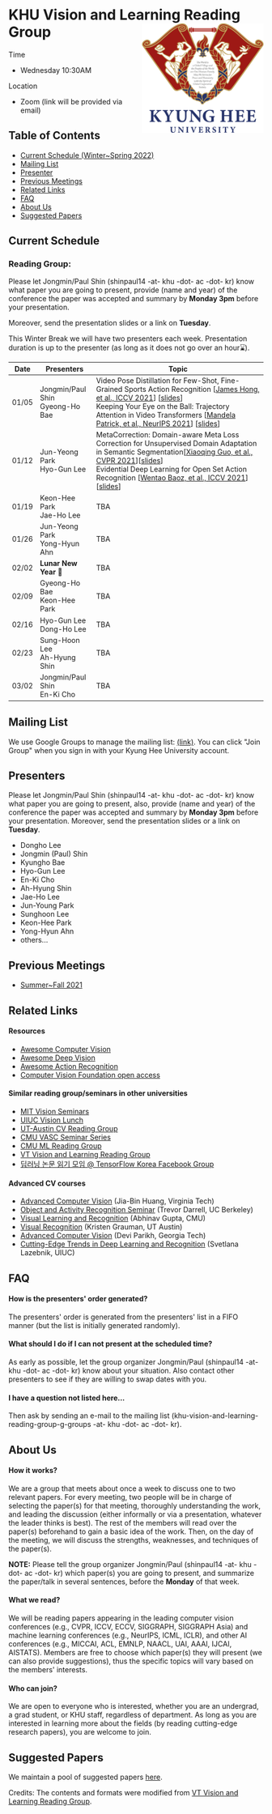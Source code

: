 # KHU Vision and Learning Reading Group <img src="KHU_UI.png" width="240" align="right">

Time
- Wednesday 10:30AM

Location
- Zoom (link will be provided via email)


## Table of Contents

- [Current Schedule (Winter~Spring 2022)](#current-schedule)
- [Mailing List](#mailing-list)
- [Presenter](#presenters)
- [Previous Meetings](#previous-meetings)
- [Related Links](#related-links)
- [FAQ](#faq)
- [About Us](#about-us)
- [Suggested Papers](#suggested-papers)


## Current Schedule

### Reading Group: 
Please let Jongmin/Paul Shin (shinpaul14 -at- khu -dot- ac -dot- kr) know what paper you are going to present, provide (name and year) of the conference the paper was accepted and summary by **Monday 3pm** before your presentation.

Moreover, send the presentation slides or a link on  **Tuesday**.

This Winter Break we will have two presenters each week. Presentation duration is up to the presenter (as long as it does not go over an hour:hourglass:).

| Date       | Presenters     |  Topic     |
|-------------|--------|--------|
| 01/05 |   Jongmin/Paul Shin <br /> Gyeong-Ho Bae  |Video Pose Distillation for Few-Shot, Fine-Grained Sports Action Recognition [[James Hong, et al., ICCV 2021](https://openaccess.thecvf.com/content/ICCV2021/papers/Hong_Video_Pose_Distillation_for_Few-Shot_Fine-Grained_Sports_Action_Recognition_ICCV_2021_paper.pdf)] [[slides](https://docs.google.com/presentation/d/1zLaUxBzC0fsVCzqGXBvGpIoQolecsAZr3WoaTfVLoXo/edit?usp=sharing)]<br /> Keeping Your Eye on the Ball: Trajectory Attention in Video Transformers [[Mandela Patrick, et al., NeurIPS 2021](https://arxiv.org/pdf/2106.05392.pdf)] [[slides](https://drive.google.com/file/d/11L77RC_G8rxS4CtkiG4qNUrehsVYB-xR/view?usp=sharing)] |
| 01/12 |   Jun-Yeong Park <br /> Hyo-Gun Lee  |MetaCorrection: Domain-aware Meta Loss Correction for Unsupervised Domain Adaptation in Semantic Segmentation[[Xiaoqing Guo, et al., CVPR 2021](https://openaccess.thecvf.com/content/CVPR2021/papers/Guo_MetaCorrection_Domain-Aware_Meta_Loss_Correction_for_Unsupervised_Domain_Adaptation_in_CVPR_2021_paper.pdf)][[slides](https://docs.google.com/presentation/d/1bRUiah0J3MlEQUMLnT441kwSfE3ZCt5p/edit?usp=sharing&ouid=106002650761656716469&rtpof=true&sd=true)] <br /> Evidential Deep Learning for Open Set Action Recognition [[Wentao Baoz, et al., ICCV 2021](https://openaccess.thecvf.com/content/ICCV2021/papers/Bao_Evidential_Deep_Learning_for_Open_Set_Action_Recognition_ICCV_2021_paper.pdf)] [[slides](https://docs.google.com/presentation/d/1DdP0UEfUFXzWTRU9Bi29IQvol1-3HvHo/edit?usp=sharing&ouid=106002650761656716469&rtpof=true&sd=true)] |
| 01/19 |   Keon-Hee Park <br /> Jae-Ho Lee  |TBA |
| 01/26 |   Jun-Yeong Park <br /> Yong-Hyun Ahn  |TBA |
| 02/02 |   **Lunar New Year** :confetti_ball: |TBA |
| 02/09 |   Gyeong-Ho Bae <br /> Keon-Hee Park  |TBA |
| 02/16 |   Hyo-Gun Lee <br /> Dong-Ho Lee  |TBA |
| 02/23 |   Sung-Hoon Lee <br /> Ah-Hyung Shin  |TBA |
| 03/02 |   Jongmin/Paul Shin <br /> En-Ki Cho  |TBA |




## Mailing List

We use Google Groups to manage the mailing list: [(link)](https://groups.google.com/u/2/a/khu.ac.kr/g/khu-vision-and-learning-reading-group-g-groups). You can click "Join Group" when you sign in with your Kyung Hee University account.

## Presenters
Please let Jongmin/Paul Shin (shinpaul14 -at- khu -dot- ac -dot- kr) know what paper you are going to present, also, provide (name and year) of the conference the paper was accepted and summary by **Monday 3pm** before your presentation.
Moreover, send the presentation slides or a link on  **Tuesday**.
 
* Dongho Lee
* Jongmin (Paul) Shin
* Kyungho Bae
* Hyo-Gun Lee
* En-Ki Cho
* Ah-Hyung Shin
* Jae-Ho Lee
* Jun-Young Park
* Sunghoon Lee
* Keon-Hee Park
* Yong-Hyun Ahn
* others...

## Previous Meetings

- [Summer~Fall 2021](https://github.com/khuvll/reading_group/blob/main/2021_Summer_Fall_schedule.md)

## Related Links

#### Resources
- [Awesome Computer Vision](https://github.com/jbhuang0604/awesome-computer-vision)
- [Awesome Deep Vision](https://github.com/kjw0612/awesome-deep-vision)
- [Awesome Action Recognition](https://github.com/jinwchoi/awesome-action-recognition)
- [Computer Vision Foundation open access](http://openaccess.thecvf.com/menu.py)

#### Similar reading group/seminars in other universities
- [MIT Vision Seminars](https://sites.google.com/view/visionseminar)
- [UIUC Vision Lunch](http://vision.cs.illinois.edu/vision_website/)
- [UT-Austin CV Reading Group](http://vision.cs.utexas.edu/readinggroup/)
- [CMU VASC Seminar Series](http://ri.cmu.edu/events/category/vasc-seminar-series/list/?tribe_paged=1&tribe_event_display=past)
- [CMU ML Reading Group](http://www.cs.cmu.edu/~aarti/SMLRG/schedule.html)
- [VT Vision and Learning Reading Group](https://github.com/vt-vl-lab/reading_group)
- [딥러닝 논문 읽기 모임 @ TensorFlow Korea Facebook Group](https://www.youtube.com/playlist?list=PLXiK3f5MOQ760xYLb2eWbtOKOwUC-bByj)

#### Advanced CV courses
- [Advanced Computer Vision](https://filebox.ece.vt.edu/~jbhuang/teaching/ece6554/sp17/index.html) (Jia-Bin Huang, Virginia Tech)
- [Object and Activity Recognition Seminar](https://sites.google.com/site/ucbcs29443/) (Trevor Darrell, UC Berkeley)
- [Visual Learning and Recognition](http://graphics.cs.cmu.edu/courses/16-824/2017_spring/) (Abhinav Gupta, CMU)
- [Visual Recognition](http://vision.cs.utexas.edu/381V-fall2016/) (Kristen Grauman, UT Austin)
- [Advanced Computer Vision](https://filebox.ece.vt.edu/~S16ECE6554/) (Devi Parikh, Georgia Tech)
- [Cutting-Edge Trends in Deep Learning and Recognition](http://slazebni.cs.illinois.edu/spring17) (Svetlana Lazebnik, UIUC)

## FAQ
#### How is the presenters' order generated?
The presenters' order is generated from the presenters' list in a FIFO manner (but the list is initially generated randomly).


#### What should I do if I can not present at the scheduled time?
As early as possible, let the group organizer Jongmin/Paul (shinpaul14 -at- khu -dot- ac -dot- kr) know about your situation. Also contact other presenters to see if they are willing to swap dates with you.

#### I have a question not listed here...
Then ask by sending an e-mail to the mailing list (khu-vision-and-learning-reading-group-g-groups -at- khu -dot- ac -dot- kr).

## About Us

#### How it works?
We are a group that meets about once a week to discuss one to two relevant papers. For every meeting, two people will be in charge of selecting the paper(s) for that meeting, thoroughly understanding the work, and leading the discussion (either informally or via a presentation, whatever the leader thinks is best). The rest of the members will read over the paper(s) beforehand to gain a basic idea of the work. Then, on the day of the meeting, we will discuss the strengths, weaknesses, and techniques of the paper(s).

**NOTE:** Please tell the group organizer Jongmin/Paul (shinpaul14 -at- khu -dot- ac -dot- kr) which paper(s) you are going to present, and summarize the paper/talk in several sentences, before the **Monday** of that week.

#### What we read?
We will be reading papers appearing in the leading computer vision conferences (e.g., CVPR, ICCV, ECCV, SIGGRAPH, SIGGRAPH Asia) and machine learning conferences (e.g., NeurIPS, ICML, ICLR), and other AI conferences (e.g., MICCAI, ACL, EMNLP, NAACL, UAI, AAAI, IJCAI, AISTATS). Members are free to choose which paper(s) they will present (we can also provide suggestions), thus the specific topics will vary based on the members' interests.

#### Who can join?
We are open to everyone who is interested, whether you are an undergrad, a grad student, or KHU staff, regardless of department. As long as you are interested in learning more about the fields (by reading cutting-edge research papers), you are welcome to join.

## Suggested Papers

We maintain a pool of suggested papers [here](https://docs.google.com/spreadsheets/d/1tEug71Jg0ucKJfyBy3qisrGZPR49HNdAPeHI1QCu-9A/edit?usp=sharing).

Credits: The contents and formats were modified from [VT Vision and Learning Reading Group](https://github.com/vt-vl-lab/reading_group).
